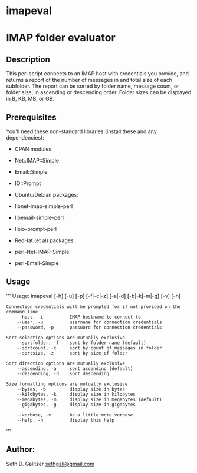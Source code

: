 imapeval
========

# IMAP folder evaluator

## Description
This perl script connects to an IMAP host with credentials you provide, and returns a report of the number of messages in and total size of each subfolder.  The report can be sorted by folder name, message count, or folder size, in ascending or descending order.  Folder sizes can be displayed in B, KB, MB, or GB.

## Prerequisites
You'll need these non-standard libraries (install these and any dependencies):
* CPAN modules:
 * Net::IMAP::Simple
 * Email::Simple
 * IO::Prompt

* Ubuntu/Debian packages:
 * libnet-imap-simple-perl
 * libemail-simple-perl
 * libio-prompt-perl

* RedHat (et al) packages:
 * perl-Net-IMAP-Simple
 * perl-Email-Simple

## Usage
'''
Usage: imapeval [-h] [-u] [-p] [-f|-c|-z] [-a|-d] [-b|-k|-m|-g] [-v] [-h]

    Connection credentials will be prompted for if not provided on the command line
        --host, -i          IMAP hostname to connect to
        --user, -u          username for connection credentials
        --password, -p      password for connection credentials

    Sort selection options are mutually exclusive
        --sortfolder, -f    sort by folder name (default)
        --sortcount, -c     sort by count of messages in folder
        --sortsize, -z      sort by size of folder

    Sort direction options are mutually exclusive
        --ascending, -a     sort ascending (default)
        --descending, -d    sort descending

    Size formatting options are mutually exclusive
        --bytes, -b         display size in bytes
        --kilobytes, -k     display size in kilobytes
        --megabytes, -m     display size in megabytes (default)
        --gigabytes, -g     display size in gigabytes

        --verbose, -v       be a little more verbose
        --help, -h          display this help
'''

## Author:
Seth D. Galitzer <sethgali@gmail.com>
